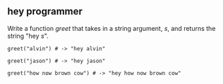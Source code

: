 ## hey programmer

Write a function _greet_ that takes in a string argument, _s_, and returns the string "hey _s_".

`greet("alvin") # -> "hey alvin"`

`greet("jason") # -> "hey jason"`

`greet("how now brown cow") # -> "hey how now brown cow"`